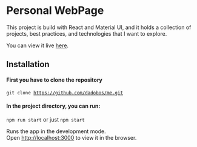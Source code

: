 # Personal WebPage

This project is build with React and Material UI, and it holds a collection of projects, best practices, and technologies that I want to explore.

You can view it live [here](https://dadobos.github.io/me/).

## Installation
#### First you have to clone the repository
<code>git clone https://github.com/dadobos/me.git</code>

#### In the project directory, you can run:
<code>npm run start</code> or just <code>npm start</code>

Runs the app in the development mode.\
Open [http://localhost:3000](http://localhost:3000/me) to view it in the browser.
